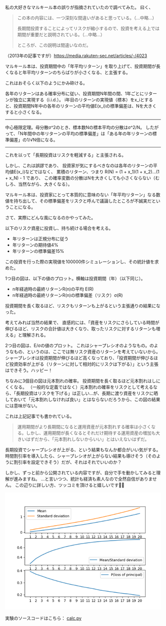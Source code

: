私の大好きなマルキール本の誤りが指摘されていたので調べてみた。
曰く、
> この本の内容には、一つ深刻な間違いがあると思っている。（...中略...）
>
> 長期間投資することによってリスクが縮小するので、投資を考える上では期間が重要だと説明されている。（...中略...）
>
> ところが、この説明は間違いなのだ。

（2013年の記事ですが）https://media.rakuten-sec.net/articles/-/4023

マルキール本は、投資期間中の「年平均リターン」を取り上げて、投資期間が長くなると年平均リターンのちらばりが小さくなる、と主張する。

これはおそらく以下のようにかみ砕ける。

各年のリターンはある確率分布に従い、投資期間N年間の間、1年ごとにリターンが独立に実現する（i.i.d.）。
i年目のリターンの実現値（標本）をx_iとすると、投資期間N年中の各年のリターンの平均値E(x_i)の標準偏差は、Nを大きくすると小さくなる。

---

中心極限定理。母分散σ^2のとき、標本数Nの標本平均の分散はσ^2/N。
したがって、「N年間中の年リターンの平均の標準偏差」は「ある年の年リターンの標準偏差」の1/√N倍になる。

---

これを以って「長期投資はリスクを軽減する」と主張される。

しかし、これは誤謬であり、
投資家が気にするべきなのは各年のリターンの平均値E(x_i)などではなく、
累積のリターン、つまり
R(N) = (1 + x_1)(1 + x_2)...(1 + x_N) - 1
であり、
この確率変数の分散はNを大きくしても小さくならない（むしろ、当然ながら、大きくなる）。

マルキール本は、投資家にとって本質的に意味のない「年平均リターン」なる数値を持ち出して、その標準偏差をリスクと呼んで議論したところが不誠実だということになる。

さて、実際にどんな風になるのかやってみた。

以下のリスク資産に投資し、持ち続ける場合を考える。
* 年リターンは正規分布に従う
* 年リターンの期待値4%
* 年リターンの標準偏差15%

この投資を行った際の実現値を100000件シミュレーションし、その統計値を求めた。

1つ目の図は、以下の値のプロット。横軸は投資期間（年）（以下同じ）。
* n年経過時の最終リターンR(n)の平均 E(R)
* n年経過時の最終リターンR(n)の標準偏差（リスク）σ(R)

投資期間を長く取るほど、リスクもリターンも上がるという主張通りの結果になった。

考えてみれば当然の結果で、
直感的には、「資産をリスクにさらしている時間が伸びるほど、リスクの合計値は大きくなり、取ったリスクに対するリターンも増える」と理解される。

2つ目の図は、E/σの値のプロット。
これはシャープレシオのようなもの。のようなもの、というのは、ここでは無リスク資産のリターンを考えていないから。
シャープレシオは投資期間が伸びるほど高くなっており、「投資期間が伸びるほど投資効率が上がる（リターンに対して相対的にリスクは下がる）」という主張はできそう。ハッピー！

ちなみに3個目の図は元本割れの確率。
投資期間を長く取るほど元本割れはしにくくなる。
（一般的な定義ではなく）元本割れの確率をリスクとして考えるなら、「長期投資はリスクを下げる」は正しい…が、長期に渡り資産をリスクに晒しておいて「元本割れしなければ良い」とはならないだろうから、この図の結果には意味がない。

これは上記記事でも書かれている。
> 運用期間がより長期間になると運用資産が元本割れする確率は小さくなる。しかし、運用期間が長くなるとそれだけ期待する運用資産の増加も大きいはずだから、「元本割れしないからいい」とはいえないはずだ。

長期投資でシャープレシオが上がる、という結果もなんか都合がいい気がする。時間割引率を導入したら、シャープレシオが上がらない結果も導けそう（そのように割引率を設定できそう）だが、それはそれでいいのか？

しかし、ずっと前から公開されている内容ですが、自分で手を動かしてみると理解が進みますね。
…と言いつつ、統計も経済も素人なので全然自信がありません。
この辺りに詳しい方、ツッコミを頂けると嬉しいです🙇‍♂️

![](./fig.png)

実験のソースコードはこちら：
[calc.py](./calc.py)
